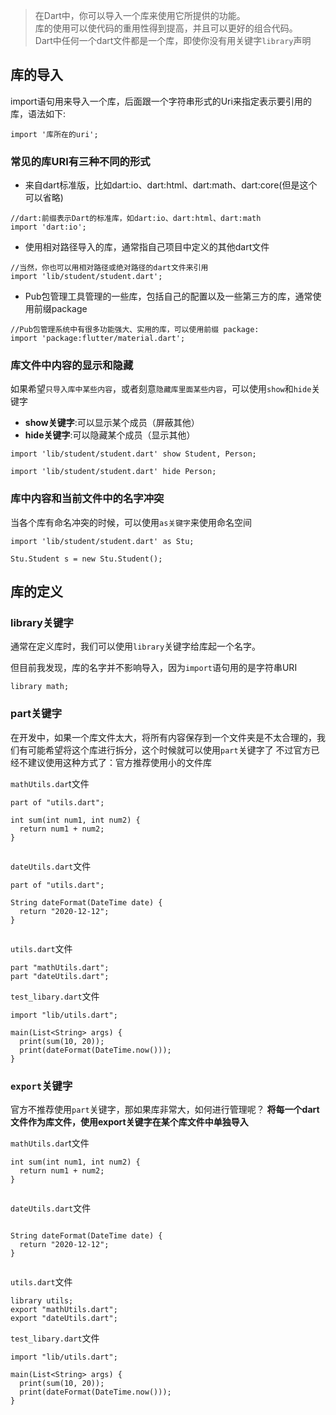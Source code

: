 > 在Dart中，你可以导入一个库来使用它所提供的功能。  
库的使用可以使代码的重用性得到提高，并且可以更好的组合代码。  
Dart中任何一个dart文件都是一个库，即使你没有用关键字`library`声明

## 库的导入
import语句用来导入一个库，后面跟一个字符串形式的Uri来指定表示要引用的库，语法如下:
```
import '库所在的uri';
```
### 常见的库URI有三种不同的形式
* 来自dart标准版，比如dart:io、dart:html、dart:math、dart:core(但是这个可以省略)
```
//dart:前缀表示Dart的标准库，如dart:io、dart:html、dart:math
import 'dart:io';

```
* 使用相对路径导入的库，通常指自己项目中定义的其他dart文件
```
//当然，你也可以用相对路径或绝对路径的dart文件来引用
import 'lib/student/student.dart';

```
* Pub包管理工具管理的一些库，包括自己的配置以及一些第三方的库，通常使用前缀package
```
//Pub包管理系统中有很多功能强大、实用的库，可以使用前缀 package:
import 'package:flutter/material.dart';

```
### 库文件中内容的显示和隐藏
如果希望`只导入库中某些内容`，或者刻意`隐藏库里面某些内容`，可以使用`show`和`hide`关键字

* **show关键字**:可以显示某个成员（屏蔽其他）
* **hide关键字**:可以隐藏某个成员（显示其他）
```
import 'lib/student/student.dart' show Student, Person;

import 'lib/student/student.dart' hide Person;

```
### 库中内容和当前文件中的名字冲突
当各个库有命名冲突的时候，可以使用`as关键字`来使用命名空间
```
import 'lib/student/student.dart' as Stu;

Stu.Student s = new Stu.Student();

```
## 库的定义

### library关键字

通常在定义库时，我们可以使用`library`关键字给库起一个名字。

但目前我发现，库的名字并不影响导入，因为`import`语句用的是字符串URI
```
library math;

```

### part关键字

在开发中，如果一个库文件太大，将所有内容保存到一个文件夹是不太合理的，我们有可能希望将这个库进行拆分，这个时候就可以使用`part`关键字了
不过官方已经不建议使用这种方式了：官方推荐使用小的文件库

`mathUtils.dar`t文件
```
part of "utils.dart";

int sum(int num1, int num2) {
  return num1 + num2;
}


```
`dateUtils.dart`文件
```
part of "utils.dart";

String dateFormat(DateTime date) {
  return "2020-12-12";
}


```
`utils.dart`文件
```
part "mathUtils.dart";
part "dateUtils.dart";

```
`test_libary.dart`文件
```
import "lib/utils.dart";

main(List<String> args) {
  print(sum(10, 20));
  print(dateFormat(DateTime.now()));
}

```
### `export`关键字
官方不推荐使用`part`关键字，那如果库非常大，如何进行管理呢？
**将每一个dart文件作为库文件，使用export关键字在某个库文件中单独导入**

`mathUtils.dar`t文件
```
int sum(int num1, int num2) {
  return num1 + num2;
}


```
`dateUtils.dart`文件
```

String dateFormat(DateTime date) {
  return "2020-12-12";
}


```
`utils.dart`文件
```
library utils;
export "mathUtils.dart";
export "dateUtils.dart";

```
`test_libary.dart`文件
```
import "lib/utils.dart";

main(List<String> args) {
  print(sum(10, 20));
  print(dateFormat(DateTime.now()));
}

```
